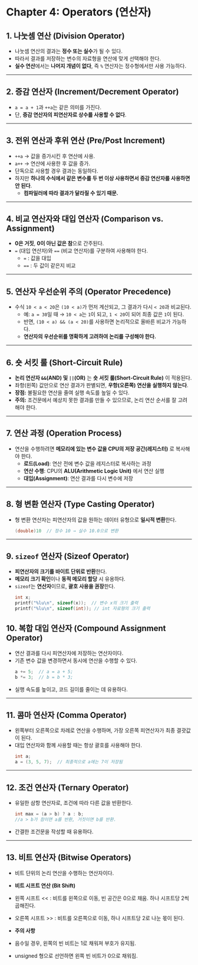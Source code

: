 # Chapter 4: Operators (연산자)

## 1. 나눗셈 연산 (Division Operator)
- 나눗셈 연산의 결과는 **정수 또는 실수**가 될 수 있다.  
- 따라서 결과를 저장하는 변수의 자료형을 연산에 맞게 선택해야 한다.  
- **실수 연산**에서는 **나머지 개념이 없다**, 즉 `%` 연산자는 정수형에서만 사용 가능하다.  

---

## 2. 증감 연산자 (Increment/Decrement Operator)
- `a = a + 1`과 `++a`는 같은 의미를 가진다.  
- 단, **증감 연산자의 피연산자로 상수를 사용할 수 없다**.  

---

## 3. 전위 연산과 후위 연산 (Pre/Post Increment)
- `++a` → 값을 증가시킨 후 연산에 사용.  
- `a++` → 연산에 사용한 후 값을 증가.  
- 단독으로 사용할 경우 결과는 동일하다.  
- 하지만 **하나의 수식에서 같은 변수를 두 번 이상 사용하면서 증감 연산자를 사용하면 안 된다**.  
  - **컴파일러에 따라 결과가 달라질 수 있기 때문.**  

---

## 4. 비교 연산자와 대입 연산자 (Comparison vs. Assignment)
- **0은 거짓**, **0이 아닌 값은 참**으로 간주된다.  
- `=` (대입 연산자)와 `==` (비교 연산자)를 구분하여 사용해야 한다.  
  - `=` : 값을 대입  
  - `==` : 두 값이 같은지 비교  

---

## 5. 연산자 우선순위 주의 (Operator Precedence)
- 수식 `10 < a < 20`은 `(10 < a)`가 먼저 계산되고, 그 결과가 다시 `< 20`과 비교된다.  
  - 예: `a = 30`일 때 → `10 < a`는 `1`이 되고, `1 < 20`이 되어 최종 값은 `1`이 된다.  
  - 반면, `(10 < a) && (a < 20)`를 사용하면 논리적으로 올바른 비교가 가능하다.  
  - **연산자의 우선순위를 명확하게 고려하여 논리를 구성해야 한다.**  

---

## 6. 숏 서킷 룰 (Short-Circuit Rule)
- **논리 연산자 `&&`(AND) 및 `||`(OR)** 는 **숏 서킷 룰(Short-Circuit Rule)** 이 적용된다.  
- 좌항(왼쪽) 값만으로 연산 결과가 판별되면, **우항(오른쪽) 연산을 실행하지 않는다**.  
- **장점:** 불필요한 연산을 줄여 실행 속도를 높일 수 있다.  
- **주의:** 조건문에서 예상치 못한 결과를 만들 수 있으므로, 논리 연산 순서를 잘 고려해야 한다.  

---

## 7. 연산 과정 (Operation Process)
- 연산을 수행하려면 **메모리에 있는 변수 값을 CPU의 저장 공간(레지스터)** 로 복사해야 한다.  
  - **로드(Load)**: 연산 전에 변수 값을 레지스터로 복사하는 과정  
  - **연산 수행**: CPU의 **ALU(Arithmetic Logic Unit)** 에서 연산 실행  
  - **대입(Assignment)**: 연산 결과를 다시 변수에 저장  

---

## 8. 형 변환 연산자 (Type Casting Operator)
- 형 변환 연산자는 피연산자의 값을 원하는 데이터 유형으로 **일시적 변환**한다.  
  ```c
  (double)10  // 정수 10 → 실수 10.0으로 변환

---
## 9. `sizeof` 연산자 (Sizeof Operator)
- **피연산자의 크기를 바이트 단위로 반환**한다.  
- **메모리 크기 확인**이나 **동적 메모리 할당** 시 유용하다.  
- `sizeof`는 **연산자**이므로, **괄호 사용을 권장**한다.  
  ```c
  int x;
  printf("%lu\n", sizeof(x));  // 변수 x의 크기 출력
  printf("%lu\n", sizeof(int)); // int 자료형의 크기 출력

## 10. 복합 대입 연산자 (Compound Assignment Operator)
- 연산 결과를 다시 피연산자에 저장하는 연산자이다.
- 기존 변수 값을 변경하면서 동시에 연산을 수행할 수 있다.
  ```c
  a += 5;  // a = a + 5;
  b *= 3;  // b = b * 3;
- 실행 속도를 높이고, 코드 길이를 줄이는 데 유용하다.

---

## 11. 콤마 연산자 (Comma Operator)
- 왼쪽부터 오른쪽으로 차례로 연산을 수행하며, 가장 오른쪽 피연산자가 최종 결괏값이 된다.
- 대입 연산자와 함께 사용할 때는 항상 괄호를 사용해야 한다.
   ```c
   int a;
   a = (3, 5, 7);  // 최종적으로 a에는 7이 저장됨

---

## 12. 조건 연산자 (Ternary Operator)
- 유일한 삼항 연산자로, 조건에 따라 다른 값을 반환한다.
   ```c
   int max = (a > b) ? a : b;  
   //a > b가 참이면 a를 반환, 거짓이면 b를 반환.
- 간결한 조건문을 작성할 때 유용하다.

---

## 13. 비트 연산자 (Bitwise Operators)
- 비트 단위의 논리 연산을 수행하는 연산자이다.
- **비트 시프트 연산 (Bit Shift)**
- 왼쪽 시프트 << : 비트를 왼쪽으로 이동, 빈 공간은 0으로 채움. 하나 시프트당 2씩 곱해진다.
- 오른쪽 시프트 >> : 비트를 오른쪽으로 이동, 하나 시프트당 2로 나눈 몫이 된다.
  
- **주의 사항**
- 음수일 경우, 왼쪽의 빈 비트는 1로 채워져 부호가 유지됨.
- unsigned 형으로 선언하면 왼쪽 빈 비트가 0으로 채워짐.
